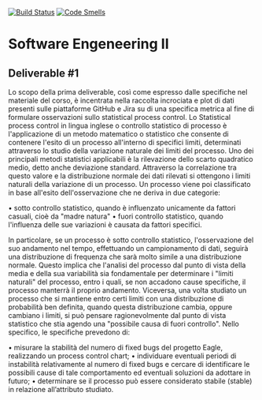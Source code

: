 [![Build Status](https://travis-ci.com/Esposito-Matteo/isw2d1.svg?branch=master)](https://travis-ci.com/Esposito-Matteo/isw2d1) [![Code Smells](https://sonarcloud.io/api/project_badges/measure?project=Esposito-Matteo_isw2d1&metric=code_smells)](https://sonarcloud.io/dashboard?id=Esposito-Matteo_isw2d1)

# Software Engeneering II

## Deliverable #1

Lo scopo della prima deliverable, così come espresso dalle specifiche nel materiale del corso, è incentrata nella raccolta incrociata e plot di dati presenti sulle piattaforme GitHub e Jira su di una specifica metrica al fine di formulare osservazioni sullo statistical process control.  Lo Statistical process control in lingua inglese o controllo statistico di processo è l'applicazione di un metodo matematico o statistico che consente di contenere l'esito di un processo all'interno di specifici limiti, determinati attraverso lo studio della variazione naturale dei limiti del processo.
Uno dei principali metodi statistici applicabili è la rilevazione dello scarto quadratico medio, detto anche deviazione standard. Attraverso la correlazione tra questo valore e la distribuzione normale dei dati rilevati si ottengono i limiti naturali della variazione di un processo.
Un processo viene poi classificato in base all'esito dell'osservazione che ne deriva in due categorie:

•	sotto controllo statistico, quando è influenzato unicamente da fattori casuali, cioè da "madre natura"
•	fuori controllo statistico, quando l'influenza delle sue variazioni è causata da fattori specifici.

In particolare, se un processo è sotto controllo statistico, l'osservazione del suo andamento nel tempo, effettuando un campionamento di dati, seguirà una distribuzione di frequenza che sarà molto simile a una distribuzione normale. Questo implica che l'analisi del processo dal punto di vista della media e della sua variabilità sia fondamentale per determinare i "limiti naturali" del processo, entro i quali, se non accadono cause specifiche, il processo manterrà il proprio andamento. Viceversa, una volta studiato un processo che si mantiene entro certi limiti con una distribuzione di probabilità ben definita, quando questa distribuzione cambia, oppure cambiano i limiti, si può pensare ragionevolmente dal punto di vista statistico che stia agendo una "possibile causa di fuori controllo". Nello specifico, le specifiche prevedono di:

•	misurare la stabilità del numero di fixed bugs del progetto Eagle, realizzando un process control chart;
•	individuare eventuali periodi di instabilità   relativamente al numero di fixed bugs e cercare di identificare le possibili cause di tale comportamento ed eventuali soluzioni da adottare in futuro;
•	determinare se il processo può essere considerato stabile (stable) in relazione all’attributo studiato.


